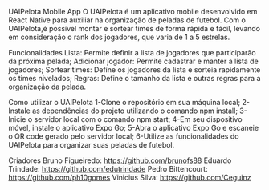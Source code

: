 UAIPelota Mobile App
O UAIPelota é um aplicativo mobile desenvolvido em React Native para auxiliar na organização de peladas de futebol. 
Com o UAIPelota,é possível montar e sortear times de forma rápida e fácil, levando em consideração o rank dos jogadores, que varia de 1 a 5 estrelas.

Funcionalidades
Lista: Permite definir a lista de jogadores que participarão da próxima pelada;
Adicionar jogador: Permite cadastrar e manter a lista de jogadores;
Sortear times: Define os jogadores da lista e sorteia rapidamente os times nivelados;
Regras: Define o tamanho da lista e outras regras para a organização da pelada.

Como utilizar o UAIPelota
1-Clone o repositório em sua máquina local;
2-Instale as dependências do projeto utilizando o comando npm install;
3-Inicie o servidor local com o comando npm start;
4-Em seu dispositivo móvel, instale o aplicativo Expo Go;
5-Abra o aplicativo Expo Go e escaneie o QR code gerado pelo servidor local;
6-Utilize as funcionalidades do UAIPelota para organizar suas peladas de futebol.

Criadores
Bruno Figueiredo: https://github.com/brunofs88
Eduardo Trindade: https://github.com/edutrindade
Pedro Bittencourt: https://github.com/ph10gomes
Vinicius Silva: https://github.com/Ceguinz
